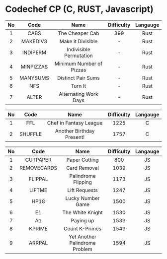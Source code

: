 # Codechef CP (C, RUST, Javascript)

| No  |   Code    |           Name           | Difficulty | Langauge |
| :-: | :-------: | :----------------------: | :--------: | :------: |
|  1  |   CABS    |     The Cheaper Cab      |    399     |   Rust   |
|  2  | MAKEDIV3  |    Make it Divisible     |     -      |   Rust   |
|  3  | INDIPERM  | Indivisible Permutation  |     -      |   Rust   |
|  4  | MINPIZZAS | Minimum Number of Pizzas |     -      |   Rust   |
|  5  | MANYSUMS  |    Distinct Pair Sums    |     -      |   Rust   |
|  6  |    NFS    |         Turn It          |     -      |   Rust   |
|  7  |   ALTER   |  Alternating Work Days   |     -      |   Rust   |

| No  |  Code   |           Name            | Difficulty | Langauge |
| :-: | :-----: | :-----------------------: | :--------: | :------: |
|  1  |   FFL   |  Chef in Fantasy League   |    1225    |    C     |
|  2  | SHUFFLE | Another Birthday Present! |    1757    |    C     |

| No  |    Code     |              Name              | Difficulty | Langauge |
| :-: | :---------: | :----------------------------: | :--------: | :------: |
|  1  |  CUTPAPER   |         Paper Cutting          |    800     |    JS    |
|  2  | REMOVECARDS |          Card Removal          |    1039    |    JS    |
|  3  |   FLIPPAL   |      Palindrome Flipping       |    1173    |    JS    |
|  4  |   LIFTME    |         Lift Requests          |    1247    |    JS    |
|  5  |    HP18     |       Lucky Number Game        |    1500    |    JS    |
|  6  |     E1      |        The White Knight        |    1530    |    JS    |
|  7  |     A1      |           Paying up            |    1539    |    JS    |
|  8  |   KPRIME    |         Count K-Primes         |    1549    |    JS    |
|  9  |   ARRPAL    | Yet Another Palindrome Problem |    1594    |    JS    |
